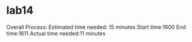 # lab14
Overall Process:
Estimated time needed: 15 minutes
Start time:1600
End time:1611
Actual time needed:11 minutes